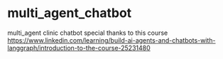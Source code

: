 # multi_agent_chatbot
multi_agent clinic chatbot
special thanks to this course 
https://www.linkedin.com/learning/build-ai-agents-and-chatbots-with-langgraph/introduction-to-the-course-25231480
